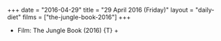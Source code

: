+++
date = "2016-04-29"
title = "29 April 2016 (Friday)"
layout = "daily-diet"
films = ["the-jungle-book-2016"]
+++


* Film: The Jungle Book (2016) {T} +
